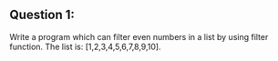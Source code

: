 Question 1:
--------------------
Write a program which can filter even numbers in a list by using filter function. The list is: [1,2,3,4,5,6,7,8,9,10].  
